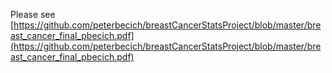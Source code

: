 Please see [https://github.com/peterbecich/breastCancerStatsProject/blob/master/breast_cancer_final_pbecich.pdf](https://github.com/peterbecich/breastCancerStatsProject/blob/master/breast_cancer_final_pbecich.pdf)
